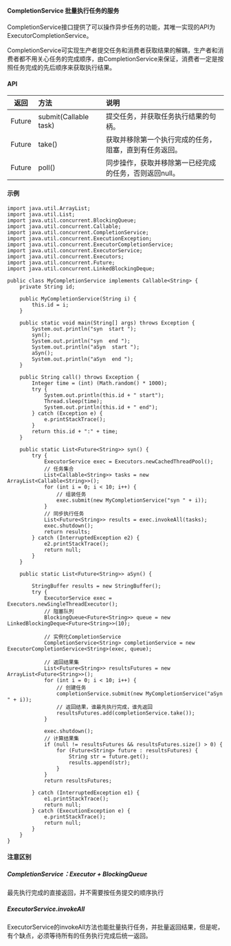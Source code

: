 #### CompletionService 批量执行任务的服务
CompletionService接口提供了可以操作异步任务的功能，其唯一实现的API为ExecutorCompletionService。

CompletionService可实现生产者提交任务和消费者获取结果的解耦，生产者和消费者都不用关心任务的完成顺序，由CompletionService来保证，消费者一定是按照任务完成的先后顺序来获取执行结果。

#### API

| 返回 | 方法 | 说明 |
|:---:|:---|:---|
| Future<V> | submit(Callable<V> task) | 提交任务，并获取任务执行结果的句柄。 |
| Future<V> | take() | 获取并移除第一个执行完成的任务，阻塞，直到有任务返回。 |
| Future<V> | poll() | 同步操作，获取并移除第一已经完成的任务，否则返回null。 |



#### 示例
    import java.util.ArrayList;
	import java.util.List;
	import java.util.concurrent.BlockingQueue;
	import java.util.concurrent.Callable;
	import java.util.concurrent.CompletionService;
	import java.util.concurrent.ExecutionException;
	import java.util.concurrent.ExecutorCompletionService;
	import java.util.concurrent.ExecutorService;
	import java.util.concurrent.Executors;
	import java.util.concurrent.Future;
	import java.util.concurrent.LinkedBlockingDeque;
	
	public class MyCompletionService implements Callable<String> {
		private String id;
	
		public MyCompletionService(String i) {
			this.id = i;
		}
	
		public static void main(String[] args) throws Exception {
			System.out.println("syn  start ");
			syn();
			System.out.println("syn  end ");
			System.out.println("aSyn  start ");
			aSyn();
			System.out.println("aSyn  end ");
		}
	
		public String call() throws Exception {
			Integer time = (int) (Math.random() * 1000);
			try {
				System.out.println(this.id + " start");
				Thread.sleep(time);
				System.out.println(this.id + " end");
			} catch (Exception e) {
				e.printStackTrace();
			}
			return this.id + ":" + time;
		}
	
		public static List<Future<String>> syn() {
			try {
				ExecutorService exec = Executors.newCachedThreadPool();
				// 任务集合
				List<Callable<String>> tasks = new ArrayList<Callable<String>>();
				for (int i = 0; i < 10; i++) {
					// 组装任务
					exec.submit(new MyCompletionService("syn " + i));
				}
				// 同步执行任务
				List<Future<String>> results = exec.invokeAll(tasks);
				exec.shutdown();
				return results;
			} catch (InterruptedException e2) {
				e2.printStackTrace();
				return null;
			}
		}
	
		public static List<Future<String>> aSyn() {
	
			StringBuffer results = new StringBuffer();
			try {
				ExecutorService exec = Executors.newSingleThreadExecutor();
				// 阻塞队列
				BlockingQueue<Future<String>> queue = new LinkedBlockingDeque<Future<String>>(10);
	
				// 实例化CompletionService
				CompletionService<String> completionService = new ExecutorCompletionService<String>(exec, queue);
	
				// 返回结果集
				List<Future<String>> resultsFutures = new ArrayList<Future<String>>();
				for (int i = 0; i < 10; i++) {
					// 创建任务
					completionService.submit(new MyCompletionService("aSyn " + i));
					// 返回结果，谁最先执行完成，谁先返回
					resultsFutures.add(completionService.take());
				}
	
				exec.shutdown();
				// 计算结果集
				if (null != resultsFutures && resultsFutures.size() > 0) {
					for (Future<String> future : resultsFutures) {
						String str = future.get();
						results.append(str);
					}
				}
				return resultsFutures;
	
			} catch (InterruptedException e1) {
				e1.printStackTrace();
				return null;
			} catch (ExecutionException e) {
				e.printStackTrace();
				return null;
			}
		}
	}


#### 注意区别
##### CompletionService：Executor + BlockingQueue 
最先执行完成的直接返回，并不需要按任务提交的顺序执行

##### ExecutorService.invokeAll
ExecutorService的invokeAll方法也能批量执行任务，并批量返回结果，但是呢，有个缺点，必须等待所有的任务执行完成后统一返回。


